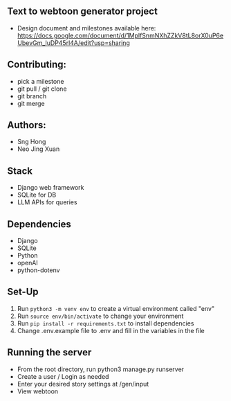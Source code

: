 ## Text to webtoon generator project
- Design document and milestones available here: https://docs.google.com/document/d/1MplfSnmNXhZZkV8tL8orX0uP6eUbevGm_luDP45rl4A/edit?usp=sharing

## Contributing:
- pick a milestone
- git pull / git clone
- git branch
- git merge

## Authors: 
- Sng Hong
- Neo Jing Xuan

## Stack
- Django web framework
- SQLite for DB
- LLM APIs for queries

## Dependencies
- Django
- SQLite
- Python
- openAI
- python-dotenv

## Set-Up
1. Run `python3 -m venv env` to create a virtual environment called "env"
2. Run `source env/bin/activate` to change your environment
3. Run `pip install -r requirements.txt` to install dependencies
4. Change .env.example file to .env and fill in the variables in the file

## Running the server
- From the root directory, run python3 manage.py runserver
- Create a user / Login as needed
- Enter your desired story settings at /gen/input
- View webtoon